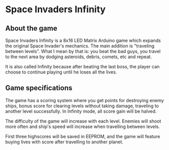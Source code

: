 # Space Invaders Infinity
## About the game

Space Invaders Infinity is a 8x16 LED Matrix Arduino game which expands the original Space Invader's mechanics. The main addition is "traveling between levels". What I mean by that is: you beat the bad guys, you travel to the next area by dodging asteroids, debris, comets, etc and repeat. 

It is also called Infinity because after beating the last boss, the player can choose to continue playing until he loses all the lives.

## Game specifications

The game has a scoring system where you get points for destroying enemy ships, bonus score for clearing levels without taking damage, traveling to another level successfully. In Infinity mode, all score gain will be halved.

The difficulty of the game will increase with each level. Enemies will shoot more often and ship's speed will increase when travelling between levels.

First three highscores will be saved in EEPROM, and the game will feature buying lives with score after travelling to another planet.
